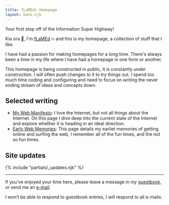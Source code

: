 ```yaml
---
title: fLaMEds Homepage
layout: base.njk
---
```


Your first stop off of the Information Super Highway!

Kia ora 👋, I'm [fLaMEd](about) 🔥 and this is my homepage, a collection of stuff that I like.

I have had a passion for making homepages for a long time. There's always been a time in my life where I have had a homepage in one form or another.

This homepage is being constructed in public, it is constantly under construction. I will often push changes to it to try things out. I spend too much time coding and configuring and need to focus on writing the never ending stream of ideas and concepts down.

## Selected writing

- [My Web Manifesto](manifesto): I love the Internet, but not all things about the Internet. On this page I dive deep into the current state of the Internet and explore whether it is heading in an ideal direction.
- [Early Web Memories](memories): This page details my earliet memories of getting online and surfing the web, I remember all of the fun times, and the not so fun times.

## Site updates

{% include "partials/_updates.njk" %}

---

If you've enjoyed your time here, please leave a message in my [guestbook](https://guestbook.flamedfury.com), or send me an [e-mail](mailto:flamed@flamedfury.com).

I won’t be able to respond to guestbook entries, I will respond to all e-mails.
